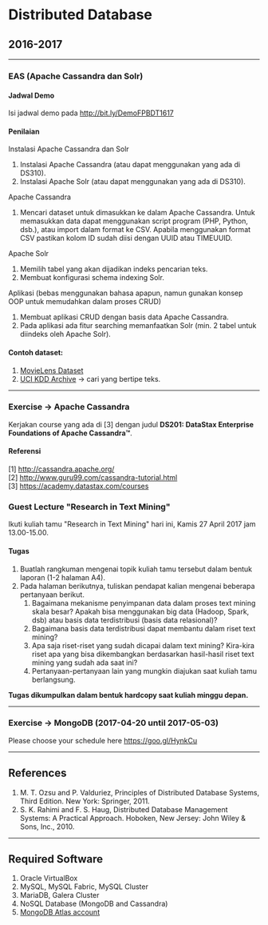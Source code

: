 # Distributed Database

## 2016-2017
---
### EAS (Apache Cassandra dan Solr)
#### Jadwal Demo
Isi jadwal demo pada http://bit.ly/DemoFPBDT1617

#### Penilaian
Instalasi Apache Cassandra dan Solr
1. Instalasi Apache Cassandra (atau dapat menggunakan yang ada di DS310).  
2. Instalasi Apache Solr (atau dapat menggunakan yang ada di DS310).

Apache Cassandra
1. Mencari dataset untuk dimasukkan ke dalam Apache Cassandra. Untuk memasukkan data dapat menggunakan script program (PHP, Python, dsb.), atau import dalam format ke CSV. Apabila menggunakan format CSV pastikan kolom ID sudah diisi dengan UUID atau TIMEUUID.  

Apache Solr
1. Memilih tabel yang akan dijadikan indeks pencarian teks.  
2. Membuat konfigurasi schema indexing Solr.  

Aplikasi (bebas menggunakan bahasa apapun, namun gunakan konsep OOP untuk memudahkan dalam proses CRUD)
1. Membuat aplikasi CRUD dengan basis data Apache Cassandra.  
2. Pada aplikasi ada fitur searching memanfaatkan Solr (min. 2 tabel untuk diindeks oleh Apache Solr).  

#### Contoh dataset:
1. [MovieLens Dataset](https://grouplens.org/datasets/movielens/)
2. [UCI KDD Archive](http://archive.ics.uci.edu/ml/datasets.html) -> cari yang bertipe teks.

---
### Exercise → Apache Cassandra
Kerjakan course yang ada di [3] dengan judul **DS201: DataStax Enterprise Foundations of Apache Cassandra™**.

#### Referensi
[1] http://cassandra.apache.org/  
[2] http://www.guru99.com/cassandra-tutorial.html  
[3] https://academy.datastax.com/courses  

### Guest Lecture "Research in Text Mining"
Ikuti kuliah tamu "Research in Text Mining" hari ini, Kamis 27 April 2017 jam 13.00-15.00.  
#### Tugas
1. Buatlah rangkuman mengenai topik kuliah tamu tersebut dalam bentuk laporan (1-2 halaman A4).
2. Pada halaman berikutnya, tuliskan pendapat kalian mengenai beberapa pertanyaan berikut.
   1. Bagaimana mekanisme penyimpanan data dalam proses text mining skala besar? Apakah bisa menggunakan big data (Hadoop, Spark, dsb) atau basis data terdistribusi (basis data relasional)?
   2. Bagaimana basis data terdistribusi dapat membantu dalam riset text mining?
   3. Apa saja riset-riset yang sudah dicapai dalam text mining? Kira-kira riset apa yang bisa dikembangkan berdasarkan hasil-hasil riset text mining yang sudah ada saat ini?
   4. Pertanyaan-pertanyaan lain yang mungkin diajukan saat kuliah tamu berlangsung.  

**Tugas dikumpulkan dalam bentuk hardcopy saat kuliah minggu depan.**

---

### Exercise → MongoDB (2017-04-20 until 2017-05-03)
Please choose your schedule here https://goo.gl/HynkCu

---

## References
1.  M. T. Ozsu and P. Valduriez, Principles of Distributed Database Systems, Third Edition. New York: Springer, 2011.
2. S. K. Rahimi and F. S. Haug, Distributed Database Management Systems: A Practical Approach. Hoboken, New Jersey: John Wiley & Sons, Inc., 2010.

---

## Required Software
1. Oracle VirtualBox
2. MySQL, MySQL Fabric, MySQL Cluster
4. MariaDB, Galera Cluster
5. NoSQL Database (MongoDB and Cassandra)
6. [MongoDB Atlas account](https://www.mongodb.com/cloud/atlas)
